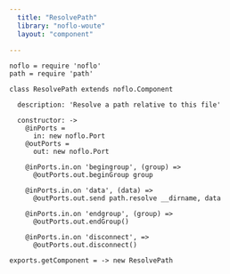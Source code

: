 ```yaml
---
  title: "ResolvePath"
  library: "noflo-woute"
  layout: "component"

---
```


    noflo = require 'noflo'
    path = require 'path'
    
    class ResolvePath extends noflo.Component
    
      description: 'Resolve a path relative to this file'
    
      constructor: ->
        @inPorts =
          in: new noflo.Port
        @outPorts =
          out: new noflo.Port
    
        @inPorts.in.on 'begingroup', (group) =>
          @outPorts.out.beginGroup group
    
        @inPorts.in.on 'data', (data) =>
          @outPorts.out.send path.resolve __dirname, data
    
        @inPorts.in.on 'endgroup', (group) =>
          @outPorts.out.endGroup()
    
        @inPorts.in.on 'disconnect', =>
          @outPorts.out.disconnect()
    
    exports.getComponent = -> new ResolvePath
    
